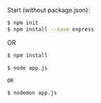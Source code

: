 Start (without package.json):
```bash
$ npm init
$ npm install --save express
```

OR
```bash
$ npm install

$ node app.js

OR

$ nodemon app.js
```

